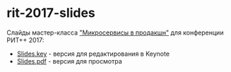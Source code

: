 # rit-2017-slides

Слайды мастер-класса ["Микросервисы в продакшн"](http://ritfest.ru/2017/abstracts/2564) для конференции РИТ++ 2017:

- [Slides.key](https://github.com/k8s-community/rit-2017-slides/blob/master/Slides.key) - версия для редактирования в Keynote
- [Slides.pdf](https://github.com/k8s-community/rit-2017-slides/blob/master/Граховац_Должиков_Мастер-класс_Микросервисы_в_продакшн_Финальная_версия.pdf) - версия для просмотра
